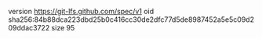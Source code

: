 version https://git-lfs.github.com/spec/v1
oid sha256:84b88dca223dbd25b0c416cc30de2dfc77d5de8987452a5e5c09d209ddac3722
size 95

